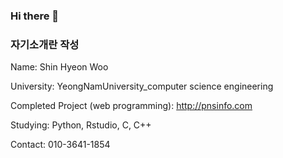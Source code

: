 ### Hi there 👋

### 자기소개란 작성

Name: Shin Hyeon Woo

University: YeongNamUniversity_computer science engineering

Completed Project (web programming): http://pnsinfo.com

Studying: Python, Rstudio, C, C++

Contact: 010-3641-1854



<!--
**LENA2610/LENA2610** is a ✨ _special_ ✨ repository because its `README.md` (this file) appears on your GitHub profile.

Here are some ideas to get you started:

- 🔭 I’m currently working on ...
- 🌱 I’m currently learning ...
- 👯 I’m looking to collaborate on ...
- 🤔 I’m looking for help with ...
- 💬 Ask me about ...
- 📫 How to reach me: ...
- 😄 Pronouns: ...
- ⚡ Fun fact: ...
-->
